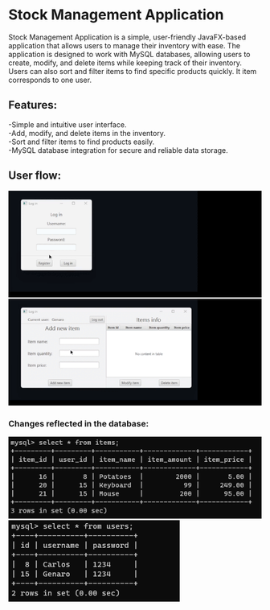 # Stock Management Application
Stock Management Application is a simple, user-friendly JavaFX-based application that allows users to manage their inventory with ease. The application is designed to work with MySQL databases, allowing users to create, modify, and delete items while keeping track of their inventory. Users can also sort and filter items to find specific products quickly. It item corresponds to one user.

## Features:  
-Simple and intuitive user interface.  
-Add, modify, and delete items in the inventory.  
-Sort and filter items to find products easily.  
-MySQL database integration for secure and reliable data storage.  

## User flow:

![User Flow GIF 1](/Screenshots/SignUp&LogIn.gif)
![User Flow GIF 2](/Screenshots/Items.gif)

### Changes reflected in the database:

![SqlItems](/Screenshots/SqlItems.png)
![SqlUsers](/Screenshots/SqlUsers.png)


